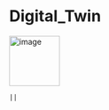 # Digital_Twin

<img width="91" alt="image" src="https://user-images.githubusercontent.com/72768576/207613930-0d0d1318-58c2-4211-828b-59aa6040373a.png">

```||```

